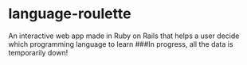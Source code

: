 # language-roulette
An interactive web app made in Ruby on Rails that helps a user decide which programming language to learn
 ###In progress, all the data is temporarily down!
